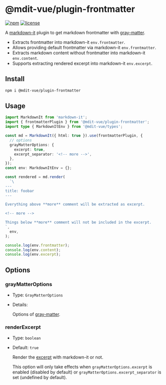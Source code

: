 # @mdit-vue/plugin-frontmatter

[![npm](https://badgen.net/npm/v/@mdit-vue/plugin-frontmatter)](https://www.npmjs.com/package/@mdit-vue/plugin-frontmatter)
[![license](https://badgen.net/github/license/mdit-vue/mdit-vue)](https://github.com/mdit-vue/mdit-vue/blob/main/LICENSE)

A [markdown-it](https://github.com/markdown-it/markdown-it) plugin to get markdown frontmatter with [gray-matter](https://github.com/jonschlinkert/gray-matter).

- Extracts frontmatter into markdown-it `env.frontmatter`.
- Allows providing default frontmatter via markdown-it `env.frontmatter`.
- Extracts markdown content without frontmatter into markdown-it `env.content`.
- Supports extracting rendered excerpt into markdown-it `env.excerpt`.

## Install

```sh
npm i @mdit-vue/plugin-frontmatter
```

## Usage

```ts
import MarkdownIt from 'markdown-it';
import { frontmatterPlugin } from '@mdit-vue/plugin-frontmatter';
import type { MarkdownItEnv } from '@mdit-vue/types';

const md = MarkdownIt({ html: true }).use(frontmatterPlugin, {
  // options
  grayMatterOptions: {
    excerpt: true,
    excerpt_separator: '<!-- more -->',
  },
});
const env: MarkdownItEnv = {};

const rendered = md.render(
  `\
---
title: foobar
---

Everything above **more** comment will be extracted as excerpt.

<!-- more -->

Things below **more** comment will not be included in the excerpt.
`,
  env,
);

console.log(env.frontmatter);
console.log(env.content);
console.log(env.excerpt);
```

## Options

### grayMatterOptions

- Type: `GrayMatterOptions`

- Details:

  Options of [gray-matter](https://github.com/jonschlinkert/gray-matter).

### renderExcerpt

- Type: `boolean`

- Default: `true`

  Render the [excerpt](https://github.com/jonschlinkert/gray-matter#optionsexcerpt) with markdown-it or not.

  This option will only take effects when `grayMatterOptions.excerpt` is enabled (disabled by default) or `grayMatterOptions.excerpt_separator` is set (undefined by default).
